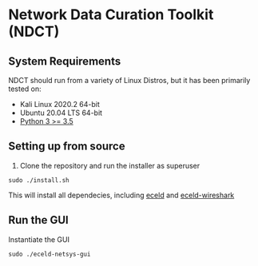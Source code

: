 # Network Data Curation Toolkit (NDCT)

## System Requirements
NDCT should run from a variety of Linux Distros, but it has been primarily tested on:
* Kali Linux 2020.2 64-bit
* Ubuntu 20.04 LTS 64-bit
* [Python 3 >= 3.5](https://www.python.org/downloads/release/python-369/)

## Setting up from source

1. Clone the repository and run the installer as superuser
```
sudo ./install.sh
```
This will install all dependecies, including [eceld](https://github.com/ARL-UTEP-OC/eceld) and [eceld-wireshark](https://github.com/ARL-UTEP-OC/eceld-wireshark)

## Run the GUI
Instantiate the GUI
```
sudo ./eceld-netsys-gui
```
